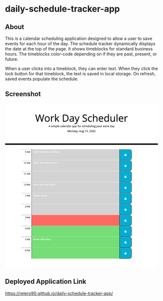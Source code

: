 # daily-schedule-tracker-app

## About

This is a calendar scheduling application designed to allow a user to save events for each hour of the day. The schedule tracker dynamically displays the date at the top of the page. It shows timeblocks for standard business hours. The timeblocks color-code depending on if they are past, present, or future.

When a user clicks into a timeblock, they can enter text. When they click the lock button for that timeblock, the text is saved in local storage. On refresh, saved events populate the schedule.

## Screenshot

!["An image of the work day scheduler that includes editable for each hour, 9am-5pm"](./Assets/images/app-screenshot.png)

## Deployed Application Link

https://relero90.github.io/daily-schedule-tracker-app/
